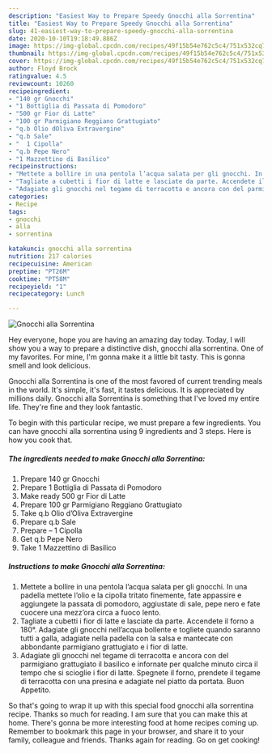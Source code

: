 ```yaml
---
description: "Easiest Way to Prepare Speedy Gnocchi alla Sorrentina"
title: "Easiest Way to Prepare Speedy Gnocchi alla Sorrentina"
slug: 41-easiest-way-to-prepare-speedy-gnocchi-alla-sorrentina
date: 2020-10-10T19:18:49.886Z
image: https://img-global.cpcdn.com/recipes/49f15b54e762c5c4/751x532cq70/gnocchi-alla-sorrentina-recipe-main-photo.jpg
thumbnail: https://img-global.cpcdn.com/recipes/49f15b54e762c5c4/751x532cq70/gnocchi-alla-sorrentina-recipe-main-photo.jpg
cover: https://img-global.cpcdn.com/recipes/49f15b54e762c5c4/751x532cq70/gnocchi-alla-sorrentina-recipe-main-photo.jpg
author: Floyd Brock
ratingvalue: 4.5
reviewcount: 10260
recipeingredient:
- "140 gr Gnocchi"
- "1 Bottiglia di Passata di Pomodoro"
- "500 gr Fior di Latte"
- "100 gr Parmigiano Reggiano Grattugiato"
- "q.b Olio dOliva Extravergine"
- "q.b Sale"
- "  1 Cipolla"
- "q.b Pepe Nero"
- "1 Mazzettino di Basilico"
recipeinstructions:
- "Mettete a bollire in una pentola l’acqua salata per gli gnocchi. In una padella mettete l’olio e la cipolla tritato finemente, fate appassire e aggiungete la passata di pomodoro, aggiustate di sale, pepe nero e fate cuocere una mezz’ora circa a fuoco lento."
- "Tagliate a cubetti i fior di latte e lasciate da parte. Accendete il forno a 180°. Adagiate gli gnocchi nell’acqua bollente e togliete quando saranno tutti a galla, adagiate nella padella con la salsa e mantecate con abbondante parmigiano grattugiato e i fior di latte."
- "Adagiate gli gnocchi nel tegame di terracotta e ancora con del parmigiano grattugiato il basilico e infornate per qualche minuto circa il tempo che si scioglie i fior di latte. Spegnete il forno, prendete il tegame di terracotta con una presina e adagiate nel piatto da portata. Buon Appetito."
categories:
- Recipe
tags:
- gnocchi
- alla
- sorrentina

katakunci: gnocchi alla sorrentina 
nutrition: 217 calories
recipecuisine: American
preptime: "PT26M"
cooktime: "PT58M"
recipeyield: "1"
recipecategory: Lunch

---
```



![Gnocchi alla Sorrentina](https://img-global.cpcdn.com/recipes/49f15b54e762c5c4/751x532cq70/gnocchi-alla-sorrentina-recipe-main-photo.jpg)

Hey everyone, hope you are having an amazing day today. Today, I will show you a way to prepare a distinctive dish, gnocchi alla sorrentina. One of my favorites. For mine, I'm gonna make it a little bit tasty. This is gonna smell and look delicious.



Gnocchi alla Sorrentina is one of the most favored of current trending meals in the world. It's simple, it's fast, it tastes delicious. It is appreciated by millions daily. Gnocchi alla Sorrentina is something that I've loved my entire life. They're fine and they look fantastic.


To begin with this particular recipe, we must prepare a few ingredients. You can have gnocchi alla sorrentina using 9 ingredients and 3 steps. Here is how you cook that.

<!--inarticleads1-->

##### The ingredients needed to make Gnocchi alla Sorrentina:

1. Prepare 140 gr Gnocchi
1. Prepare 1 Bottiglia di Passata di Pomodoro
1. Make ready 500 gr Fior di Latte
1. Prepare 100 gr Parmigiano Reggiano Grattugiato
1. Take q.b Olio d’Oliva Extravergine
1. Prepare q.b Sale
1. Prepare  – 1 Cipolla
1. Get q.b Pepe Nero
1. Take 1 Mazzettino di Basilico




<!--inarticleads2-->

##### Instructions to make Gnocchi alla Sorrentina:

1. Mettete a bollire in una pentola l’acqua salata per gli gnocchi. In una padella mettete l’olio e la cipolla tritato finemente, fate appassire e aggiungete la passata di pomodoro, aggiustate di sale, pepe nero e fate cuocere una mezz’ora circa a fuoco lento.
1. Tagliate a cubetti i fior di latte e lasciate da parte. Accendete il forno a 180°. Adagiate gli gnocchi nell’acqua bollente e togliete quando saranno tutti a galla, adagiate nella padella con la salsa e mantecate con abbondante parmigiano grattugiato e i fior di latte.
1. Adagiate gli gnocchi nel tegame di terracotta e ancora con del parmigiano grattugiato il basilico e infornate per qualche minuto circa il tempo che si scioglie i fior di latte. Spegnete il forno, prendete il tegame di terracotta con una presina e adagiate nel piatto da portata. Buon Appetito.




So that's going to wrap it up with this special food gnocchi alla sorrentina recipe. Thanks so much for reading. I am sure that you can make this at home. There's gonna be more interesting food at home recipes coming up. Remember to bookmark this page in your browser, and share it to your family, colleague and friends. Thanks again for reading. Go on get cooking!
